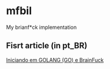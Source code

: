 # mfbil

My brianf*ck implementation

## Fisrt article (in pt_BR)

[Iniciando em GOLANG (GO) e BrainFuck](https://paulohrpinheiro.xyz/texts/go/2017-11-02-iniciando-em-go-e-em-brainfuck.html)
